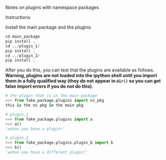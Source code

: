 Notes on plugins with namespace packages

Instructions

Install the main package and the plugins:

```py
cd main_package
pip install .
cd ../plugin_1/
pip install .
cd ../plugin_2/
pip install .
```

After you do this, you can test that the plugins are available as follows.  **Warning, plugins are not loaded into the ipython shell until you import them in a fully qualified way (they do not appear in `dir()` so you can get false import errors if you do not do this).** 

```py
# the plugin that is in the main package
>>> from fake_package.plugins import ns_pkg
this is the ns pkg in the main pkg

# plugin_1
>>> from fake_package.plugins import a
>>> a()
'wohoo you have a plugin!'

# plugin_2
>>> from fake_package.plugins.plugin_b import b
>>> b()
'wohoo you have a different plugin!'
```

